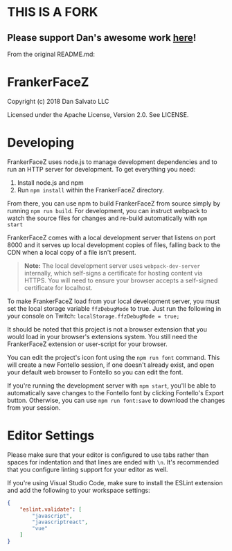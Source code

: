 # THIS IS A FORK
## Please support Dan's awesome work [here](https://github.com/FrankerFaceZ/FrankerFaceZ)!



From the original README.md:

FrankerFaceZ
============

Copyright (c) 2018 Dan Salvato LLC

Licensed under the Apache License, Version 2.0. See LICENSE.

Developing
==========

FrankerFaceZ uses node.js to manage development dependencies and to run an HTTP
server for development. To get everything you need:

1. Install node.js and npm
2. Run `npm install` within the FrankerFaceZ directory.


From there, you can use npm to build FrankerFaceZ from source simply by
running `npm run build`. For development, you can instruct webpack to watch
the source files for changes and re-build automatically with `npm start`

FrankerFaceZ comes with a local development server that listens on port 8000
and it serves up local development copies of files, falling back to the CDN
when a local copy of a file isn't present.

> **Note:** The local development server uses `webpack-dev-server` internally,
> which self-signs a certificate for hosting content via HTTPS. You will need
> to ensure your browser accepts a self-signed certificate for localhost.

To make FrankerFaceZ load from your local development server, you must set
the local storage variable `ffzDebugMode` to true. Just run the following
in your console on Twitch: `localStorage.ffzDebugMode = true;`

It should be noted that this project is not a browser extension that you
would load in your browser's extensions system. You still need the FrankerFaceZ
extension or user-script for your browser.

You can edit the project's icon font using the `npm run font` command. This will
create a new Fontello session, if one doesn't already exist, and open your
default web browser to Fontello so you can edit the font.

If you're running the development server with `npm start`, you'll be able to
automatically save changes to the Fontello font by clicking Fontello's Export
button. Otherwise, you can use `npm run font:save` to download the changes
from your session.


Editor Settings
===============

Please make sure that your editor is configured to use tabs rather than spaces
for indentation and that lines are ended with `\n`. It's recommended that you
configure linting support for your editor as well.

If you're using Visual Studio Code, make sure to install the ESLint extension
and add the following to your workspace settings:

```json
{
	"eslint.validate": [
		"javascript",
		"javascriptreact",
		"vue"
	]
}
```
